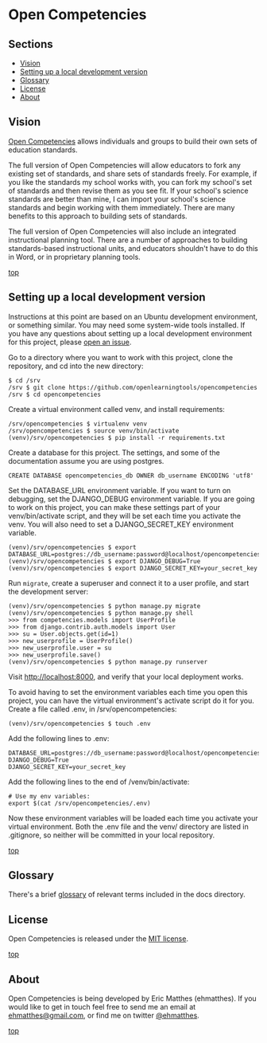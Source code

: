 <a name="top"></a>Open Competencies
===

Sections
---
- [Vision](#vision)
- [Setting up a local development version](#dev_setup)
- [Glossary](#glossary)
- [License](#license)
- [About](#about)

<a name="vision"></a>Vision
-------
[Open Competencies](http://opencompetencies.org) allows individuals and groups to build their own sets of education standards.

The full version of Open Competencies will allow educators to fork any existing set of standards, and share sets of standards freely. For example, if you like the standards my school works with, you can fork my school's set of standards and then revise them as you see fit. If your school's science standards are better than mine, I can import your school's science standards and begin working with them immediately. There are many benefits to this approach to building sets of standards.

The full version of Open Competencies will also include an integrated instructional planning tool. There are a number of approaches to building standards-based instructional units, and educators shouldn't have to do this in Word, or in proprietary planning tools.

[top](#top)

<a name="dev_setup"></a>Setting up a local development version
---
Instructions at this point are based on an Ubuntu development environment, or something similar. You may need some system-wide tools installed. If you have any questions about setting up a local development environment for this project, please [open an issue](https://github.com/openlearningtools/opencompetencies/issues/new).

Go to a directory where you want to work with this project, clone the repository, and cd into the new directory:

    $ cd /srv
    /srv $ git clone https://github.com/openlearningtools/opencompetencies
    /srv $ cd opencompetencies

Create a virtual environment called venv, and install requirements:

    /srv/opencompetencies $ virtualenv venv
    /srv/opencompetencies $ source venv/bin/activate
    (venv)/srv/opencompetencies $ pip install -r requirements.txt

Create a database for this project.  The settings, and some of the documentation assume you are using postgres.

    CREATE DATABASE opencompetencies_db OWNER db_username ENCODING 'utf8'

Set the DATABASE_URL environment variable.  If you want to turn on debugging, set the DJANGO_DEBUG environment variable.  If you are going to work on this project, you can make these settings part of your venv/bin/activate script, and they will be set each time you activate the venv. You will also need to set a DJANGO_SECRET_KEY environment variable.

    (venv)/srv/opencompetencies $ export DATABASE_URL=postgres://db_username:password@localhost/opencompetencies_db
    (venv)/srv/opencompetencies $ export DJANGO_DEBUG=True
    (venv)/srv/opencompetencies $ export DJANGO_SECRET_KEY=your_secret_key

Run `migrate`, create a superuser and connect it to a user profile, and start the development server:

    (venv)/srv/opencompetencies $ python manage.py migrate
    (venv)/srv/opencompetencies $ python manage.py shell
    >>> from competencies.models import UserProfile
    >>> from django.contrib.auth.models import User
    >>> su = User.objects.get(id=1)
    >>> new_userprofile = UserProfile()
    >>> new_userprofile.user = su
    >>> new_userprofile.save()
    (venv)/srv/opencompetencies $ python manage.py runserver

Visit [http://localhost:8000](http://localhost:8000), and verify that your local deployment works.

To avoid having to set the environment variables each time you open this project, you can have the virtual environment's activate script do it for you.  Create a file called .env, in /srv/opencompetencies:

    (venv)/srv/opencompetencies $ touch .env

Add the following lines to .env:

    DATABASE_URL=postgres://db_username:password@localhost/opencompetencies_db
    DJANGO_DEBUG=True
    DJANGO_SECRET_KEY=your_secret_key

Add the following lines to the end of /venv/bin/activate:

    # Use my env variables:
    export $(cat /srv/opencompetencies/.env)

Now these environment variables will be loaded each time you activate your virtual environment.  Both the .env file and the venv/ directory are listed in .gitignore, so neither will be committed in your local repository.

[top](#top)

<a name="glossary"></a>Glossary
---
There's a brief [glossary](https://github.com/openlearningtools/opencompetencies/blob/master/docs/GLOSSARY.md) of relevant terms included in the docs directory.

<a name="license"></a>License
---
Open Competencies is released under the [MIT license](https://github.com/openlearningtools/opencompetencies/blob/master/LICENSE.txt).

[top](#top)

<a name="about"></a>About
---
Open Competencies is being developed by Eric Matthes (ehmatthes). If you would like to get in touch feel free to send me an email at ehmatthes@gmail.com, or find me on twitter <a href="http://twitter.com/ehmatthes">@ehmatthes</a>.

[top](#top)

